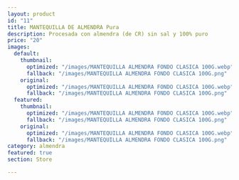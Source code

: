 ```yaml
---
layout: product
id: "11"
title: MANTEQUILLA DE ALMENDRA Pura
description: Procesada con almendra (de CR) sin sal y 100% puro
price: "20"
images:
  default:
    thumbnail:
      optimized: "/images/MANTEQUILLA ALMENDRA FONDO CLASICA 100G.webp"
      fallback: "/images/MANTEQUILLA ALMENDRA FONDO CLASICA 100G.png"
    original:
      optimized: "/images/MANTEQUILLA ALMENDRA FONDO CLASICA 100G.webp"
      fallback: "/images/MANTEQUILLA ALMENDRA FONDO CLASICA 100G.png"
  featured:
    thumbnail:
      optimized: "/images/MANTEQUILLA ALMENDRA FONDO CLASICA 100G.webp"
      fallback: "/images/MANTEQUILLA ALMENDRA FONDO CLASICA 100G.png"
    original:
      optimized: "/images/MANTEQUILLA ALMENDRA FONDO CLASICA 100G.webp"
      fallback: "/images/MANTEQUILLA ALMENDRA FONDO CLASICA 100G.png"
category: almendra
featured: true
section: Store

---
```

